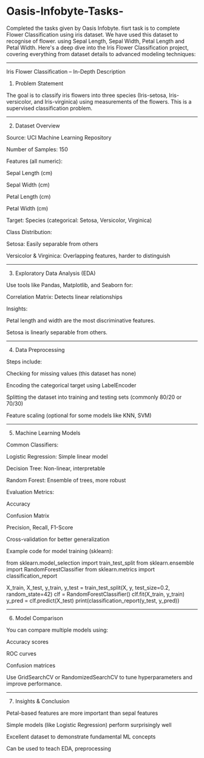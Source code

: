# Oasis-Infobyte-Tasks-
Completed the tasks given by Oasis Infobyte.
fisrt task is to complete Flower Classification using iris dataset. We have used this dataset to recognise of flower. using Sepal Length, Sepal Width, Petal Length and Petal Width.
Here's a deep dive into the Iris Flower Classification project, covering everything from dataset details to advanced modeling techniques:


---

Iris Flower Classification – In-Depth Description

1. Problem Statement

The goal is to classify iris flowers into three species (Iris-setosa, Iris-versicolor, and Iris-virginica) using measurements of the flowers. This is a supervised classification problem.


---

2. Dataset Overview

Source: UCI Machine Learning Repository

Number of Samples: 150

Features (all numeric):

Sepal Length (cm)

Sepal Width (cm)

Petal Length (cm)

Petal Width (cm)


Target: Species (categorical: Setosa, Versicolor, Virginica)


Class Distribution:

Setosa: Easily separable from others

Versicolor & Virginica: Overlapping features, harder to distinguish



---

3. Exploratory Data Analysis (EDA)

Use tools like Pandas, Matplotlib, and Seaborn for:

Correlation Matrix: Detects linear relationships


Insights:

Petal length and width are the most discriminative features.

Setosa is linearly separable from others.



---

4. Data Preprocessing

Steps include:

Checking for missing values (this dataset has none)

Encoding the categorical target using LabelEncoder

Splitting the dataset into training and testing sets (commonly 80/20 or 70/30)

Feature scaling (optional for some models like KNN, SVM)



---

5. Machine Learning Models

Common Classifiers:

Logistic Regression: Simple linear model

Decision Tree: Non-linear, interpretable

Random Forest: Ensemble of trees, more robust


Evaluation Metrics:

Accuracy

Confusion Matrix

Precision, Recall, F1-Score

Cross-validation for better generalization


Example code for model training (sklearn):

from sklearn.model_selection import train_test_split
from sklearn.ensemble import RandomForestClassifier
from sklearn.metrics import classification_report

X_train, X_test, y_train, y_test = train_test_split(X, y, test_size=0.2, random_state=42)
clf = RandomForestClassifier()
clf.fit(X_train, y_train)
y_pred = clf.predict(X_test)
print(classification_report(y_test, y_pred))


---

6. Model Comparison

You can compare multiple models using:

Accuracy scores

ROC curves

Confusion matrices


Use GridSearchCV or RandomizedSearchCV to tune hyperparameters and improve performance.


---

7. Insights & Conclusion

Petal-based features are more important than sepal features

Simple models (like Logistic Regression) perform surprisingly well

Excellent dataset to demonstrate fundamental ML concepts

Can be used to teach EDA, preprocessing



